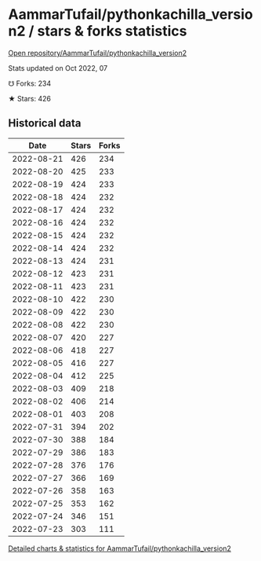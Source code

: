 # AammarTufail/pythonkachilla_version2 / stars & forks statistics

[Open repository/AammarTufail/pythonkachilla_version2](https://github.com/AammarTufail/pythonkachilla_version2)

Stats updated on Oct 2022, 07

☋ Forks: 234

★ Stars: 426

## Historical data
| Date | Stars | Forks |
|------|-------|-------|
| 2022-08-21 | 426 | 234 | 
| 2022-08-20 | 425 | 233 | 
| 2022-08-19 | 424 | 233 | 
| 2022-08-18 | 424 | 232 | 
| 2022-08-17 | 424 | 232 | 
| 2022-08-16 | 424 | 232 | 
| 2022-08-15 | 424 | 232 | 
| 2022-08-14 | 424 | 232 | 
| 2022-08-13 | 424 | 231 | 
| 2022-08-12 | 423 | 231 | 
| 2022-08-11 | 423 | 231 | 
| 2022-08-10 | 422 | 230 | 
| 2022-08-09 | 422 | 230 | 
| 2022-08-08 | 422 | 230 | 
| 2022-08-07 | 420 | 227 | 
| 2022-08-06 | 418 | 227 | 
| 2022-08-05 | 416 | 227 | 
| 2022-08-04 | 412 | 225 | 
| 2022-08-03 | 409 | 218 | 
| 2022-08-02 | 406 | 214 | 
| 2022-08-01 | 403 | 208 | 
| 2022-07-31 | 394 | 202 | 
| 2022-07-30 | 388 | 184 | 
| 2022-07-29 | 386 | 183 | 
| 2022-07-28 | 376 | 176 | 
| 2022-07-27 | 366 | 169 | 
| 2022-07-26 | 358 | 163 | 
| 2022-07-25 | 353 | 162 | 
| 2022-07-24 | 346 | 151 | 
| 2022-07-23 | 303 | 111 | 


[Detailed charts & statistics for AammarTufail/pythonkachilla_version2](https://reviewgithub.com/rep/AammarTufail/pythonkachilla_version2)
